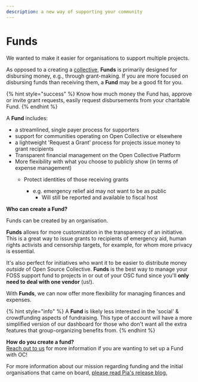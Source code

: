 ```yaml
---
description: a new way of supporting your community
---
```


# Funds

We wanted to make it easier for organisations to support multiple projects. 

As opposed to a creating a [collective](../../about/terminology.md#collectives), **Funds** is primarily designed for disbursing money, e.g., through grant-making. If you are more focused on disbursing funds than receiving them, a **Fund** may be a good fit for you.

{% hint style="success" %}
Know how much money the Fund has, approve or invite grant requests, easily request disbursements from your charitable Fund.
{% endhint %}

A **Fund** includes:

* a streamlined, single payer process for supporters
* support for communities operating on Open Collective or elsewhere
* a lightweight 'Request a Grant' process for projects issue money to grant recipients
* Transparent financial management on the Open Collective Platform
* More flexibility with what you choose to publicly show \(in terms of expense management\)
  * Protect identities of those receiving grants

    * e.g. emergency relief aid may not want to be as public
      * Will still be reported and available to fiscal host



**Who can create a Fund?** 

Funds can be created by an organisation. 

**Funds** allows for more customization in the transparency of an initiative. This is a great way to issue grants to recipients of emergency aid, human rights activists and censorship targets, for example, for whom more privacy is essential. 

It's also perfect for initiatives who want it to be easier to distribute money _outside_ of Open Source Collective. **Funds** is the best way to manage your FOSS support fund to projects in or out of your OSC fund since you'll **only need to deal with one vendor** \(us!\). 

With **Funds**, we can now offer more flexibility for managing finances and expenses.

{% hint style="info" %}
A **Fund** is likely less interested in the 'social' & crowdfunding aspects of fundraising. This type of account will have a more simplified version of our dashboard for those who don't want all the extra features that group-organizing benefits from. 
{% endhint %}

**How do you create a fund?**   
[Reach out to us](mailto:support@opencollective.com) for more information if you are wanting to set up a Fund with OC! 

For more information about our mission regarding funding and the initial organisations that came on board, [please read Pia's release blog. ](https://blog.opencollective.com/funds-for-open-source/)

